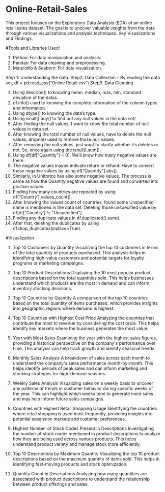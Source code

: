 # Online-Retail-Sales
This project focuses on the Exploratory Data Analysis (EDA) of an online retail sales dataset. The goal is to uncover valuable insights from the data through various visualizations and analysis techniques. 
Key Visualizations and Findings.

#Tools and Libraries Used!

1. Python: For data manipulation and analysis.
2. Pandas: For data cleaning and preprocessing.
3. Matplotlib & Seaborn: For data visualization.

Step 1: Understanding the data.
Step2:  Data Collection – By reading the data set,
 df = pd.read_csv(“Online Retail.csv”)
Step3: Data Cleaning
1.	Using describe() to knowing mean, median, max, min, standard deviation of the datas.
2.	df.info() used to knowing the complete information of the column types and information.
3.	Using dtype() to knowing the data’s type.
4.	Using isnull().any() to find out any null values in the data set/
5.	After finding the null values, I want to know the total number of null values in data set.
6.	After knowing the total number of null values, have to delete the null values, dropna() used to remove those null values.
7.	After removing the null values, just want to clarify whether its deletes or not. So, once again using the isnull().sum().
8.	Using df[df["Quantity"] < 0]. We’ll know how many negative values are there. 
9.	The negative values maybe indicate return or refund. Have to convert those negative values by using df[“Quantity”].abs().
10.	Similarly, in Unitprice has also some negative values. The process is same as how the Quantity negative values are found and converted into positive values.
11.	Finding how many countries are repeated by using df[“Country’].values_count().
12.	After knowing the values count of countries, found some Unspecified name is mentioned in the data set. Deleting those unspecified value by df[df[“Country’] != “Unspecified”].
13.	Finding any duplicate values in df.duplicated().sum().
14.	After that, deleting the duplicates by using df.drop_duplicates(inplace=True).

#Visualization

1. Top 10 Customers by Quantity
Visualizing the top 10 customers in terms of the total quantity of products purchased. This analysis helps in identifying high-value customers and potential targets for loyalty programs or marketing campaigns.

2. Top 10 Product Descriptions
Displaying the 10 most popular product descriptions based on the total quantities sold. This helps businesses understand which products are the most in demand and can inform inventory stocking decisions.

3. Top 10 Countries by Quantity
A comparison of the top 10 countries based on the total quantity of items purchased, which provides insights into geographic regions where demand is highest.

4. Top 10 Countries with Highest Cost Price
Analyzing the countries that contribute the most to revenue by considering the cost price. This helps identify key markets where the business generates the most value.

5. Year with Most Sales
Examining the year with the highest sales figures, providing a historical perspective on the company's performance over time. This analysis can help track growth and identify seasonal trends.

6. Monthly Sales Analysis
A breakdown of sales across each month to understand the company's sales performance month-by-month. This helps identify periods of peak sales and can inform marketing and stocking strategies for high-demand seasons.

7. Weekly Sales Analysis
Visualizing sales on a weekly basis to uncover any patterns or trends in customer behavior during specific weeks of the year. This can highlight which weeks tend to generate more sales and may help inform future sales campaigns.

8. Countries with Highest Retail Shopping Usage
Identifying the countries where retail shopping is used most frequently, providing insights into potential expansion markets and customer preferences.

9. Highest Number of Stock Codes Present in Descriptions
Investigating the number of stock codes mentioned in product descriptions to analyze how they are being used across various products. This helps understand product variety and manage stock more efficiently.

10. Top 10 Descriptions by Maximum Quantity
Visualizing the top 10 product descriptions based on the maximum quantity of items sold. This helps in identifying fast-moving products and stock optimization.

11. Quantity Count in Descriptions
Analyzing how many quantities are associated with product descriptions to understand the relationship between product offerings and sales.


